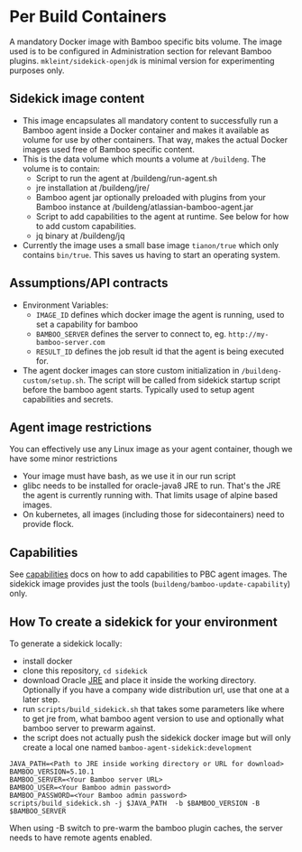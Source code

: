 # Per Build Containers

A mandatory Docker image with Bamboo specific bits volume. The image used is to be configured in Administration section for relevant Bamboo plugins.
`mkleint/sidekick-openjdk` is minimal version for experimenting purposes only.


## Sidekick image content

* This image encapsulates all mandatory content to successfully run a Bamboo agent
inside a Docker container and makes it available as volume for use by other containers.
That way, makes the actual Docker images used free of Bamboo specific content.
* This is the data volume which mounts a volume at `/buildeng`. The volume is to contain:
    * Script to run the agent at /buildeng/run-agent.sh
    * jre installation at /buildeng/jre/
    * Bamboo agent jar optionally preloaded with plugins from your Bamboo instance at /buildeng/atlassian-bamboo-agent.jar
    * Script to add capabilities to the agent at runtime. See below for how to add custom capabilities.
    * jq binary at /buildeng/jq
* Currently the image uses a small base image `tianon/true` which only contains `bin/true`. This saves us having to start an operating system.

## Assumptions/API contracts

  * Environment Variables:
    * `IMAGE_ID` defines which docker image the agent is running, used to set a capability for bamboo
    * `BAMBOO_SERVER` defines the server to connect to, eg. `http://my-bamboo-server.com`
    * `RESULT_ID` defines the job result id that the agent is being executed for.
  * The agent docker images can store custom initialization in `/buildeng-custom/setup.sh`. The script will be called from sidekick startup script before the bamboo agent starts.
Typically used to setup agent capabilities and secrets.

## Agent image restrictions

You can effectively use any Linux image as your agent container, though we have some minor restrictions

* Your image must have bash, as we use it in our run script
* glibc needs to be installed for oracle-java8 JRE to run. That's the JRE the agent is currently running with.
That limits usage of alpine based images.
* On kubernetes, all images (including those for sidecontainers) need to provide flock.

## Capabilities

See [capabilities](capabilities.md) docs on how to add capabilities to PBC agent images. The sidekick image provides
just the tools (`buildeng/bamboo-update-capability`) only.


## How To create a sidekick for your environment

To generate a sidekick locally:

* install docker
* clone this repository, `cd sidekick`
* download Oracle [JRE](http://www.oracle.com/technetwork/java/javase/downloads/jre8-downloads-2133155.html) and place it inside the working directory. Optionally if you have a company wide distribution url, use that one at a later step.
* run `scripts/build_sidekick.sh` that takes some parameters like where to get jre from, what bamboo agent version to use and optionally what bamboo server to prewarm against.
* the script does not actually push the sidekick docker image but will only create a local one named `bamboo-agent-sidekick:development`

```
JAVA_PATH=<Path to JRE inside working directory or URL for download>
BAMBOO_VERSION=5.10.1
BAMBOO_SERVER=<Your Bamboo server URL>
BAMBOO_USER=<Your Bamboo admin password>
BAMBOO_PASSWORD=<Your Bamboo admin password>
scripts/build_sidekick.sh -j $JAVA_PATH  -b $BAMBOO_VERSION -B $BAMBOO_SERVER

```
When using -B switch to pre-warm the bamboo plugin caches, the server needs to have remote agents enabled.
